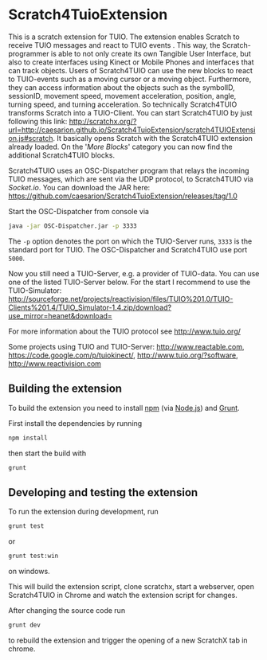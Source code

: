 # Scratch4TuioExtension

This is a scratch extension for TUIO. The extension enables Scratch to receive
TUIO messages and react to TUIO events . This way, the Scratch-programmer is
able to not only create its own Tangible User Interface, but also to create
interfaces using Kinect or Mobile Phones and interfaces that can track objects.
Users of Scratch4TUIO can use the new blocks to react to TUIO-events such as a
moving cursor or a moving object. Furthermore, they can access information about
the objects such as the symbolID, sessionID, movement speed, movement
acceleration, position, angle, turning speed, and turning acceleration. So
technically Scratch4TUIO transforms Scratch into a TUIO-Client. You can start
Scratch4TUIO by just following this link:
<http://scratchx.org/?url=http://caesarion.github.io/Scratch4TuioExtension/scratch4TUIOExtension.js#scratch>.
It basically opens Scratch with the Scratch4TUIO extension already loaded. On
the '_More Blocks_' category you can now find the additional Scratch4TUIO
blocks.

Scratch4TUIO uses an OSC-Dispatcher program that relays the incoming TUIO
messages, which are sent via the UDP protocol, to Scratch4TUIO via _Socket.io_.
You can download the JAR here:
<https://github.com/caesarion/Scratch4TuioExtension/releases/tag/1.0>

Start the OSC-Dispatcher from console via

```bash
java -jar OSC-Dispatcher.jar -p 3333
```

The `-p` option denotes the port on which the TUIO-Server runs, `3333` is the
standard port for TUIO. The OSC-Dispatcher and Scratch4TUIO use port
`5000`.

Now you still need a TUIO-Server, e.g. a provider of TUIO-data. You can use one
of the listed TUIO-Server below. For the start I recommend to use the
TUIO-Simulator: <http://sourceforge.net/projects/reactivision/files/TUIO%201.0/TUIO-Clients%201.4/TUIO_Simulator-1.4.zip/download?use_mirror=heanet&download=>

For more information about the TUIO protocol see <http://www.tuio.org/>

Some projects using TUIO and TUIO-Server: <http://www.reactable.com>, <https://code.google.com/p/tuiokinect/>, <http://www.tuio.org/?software>, <http://www.reactivision.com>

## Building the extension

To build the extension you need to install [npm](https://www.npmjs.com/) (via
[Node.js](https://nodejs.org/en/download/)) and [Grunt](http://gruntjs.com/installing-grunt).

First install the dependencies by running

```bash
npm install
```

then start the build with

```bash
grunt
```

## Developing and testing the extension

To run the extension during development, run

```bash
grunt test
```

or

```bash
grunt test:win
```

on windows.

This will build the extension script, clone scratchx, start a webserver,
open Scratch4TUIO in Chrome and watch the extension script for changes.

After changing the source code run

```bash
grunt dev
```

to rebuild the extension and trigger the opening of a new ScratchX tab in chrome.
